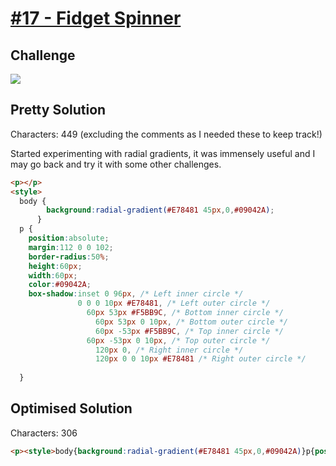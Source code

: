 # [#17 - Fidget Spinner](https://cssbattle.dev/play/17)

## Challenge

![](https://cssbattle.dev/targets/17.png)


## Pretty Solution

Characters: 449 (excluding the comments as I needed these to keep track!)

Started experimenting with radial gradients, it was immensely useful and I may go back and try it with some other challenges. 

```HTML
<p></p>
<style>
  body {
    	background:radial-gradient(#E78481 45px,0,#09042A);
	  }
  p {
    position:absolute;
    margin:112 0 0 102;
    border-radius:50%;
    height:60px;
    width:60px;
    color:#09042A;
    box-shadow:inset 0 96px, /* Left inner circle */
               0 0 0 10px #E78481, /* Left outer circle */
      		     60px 53px #F5BB9C, /* Bottom inner circle */
		           60px 53px 0 10px, /* Bottom outer circle */
		           60px -53px #F5BB9C, /* Top inner circle */
      		     60px -53px 0 10px, /* Top outer circle */
		           120px 0, /* Right inner circle */
		  	       120px 0 0 10px #E78481 /* Right outer circle */       
      		   
  }
```

## Optimised Solution

Characters: 306

```HTML
<p><style>body{background:radial-gradient(#E78481 45px,0,#09042A)}p{position:absolute;margin:112 0 0 102;border-radius:50%;height:60px;width:60px;color:#09042A;box-shadow:inset 0 96px,0 0 0 10px #E78481,60px 53px #F5BB9C,60px 53px 0 10px,60px -53px #F5BB9C,60px -53px 0 10px,120px 0,120px 0 0 10px #E78481}
```